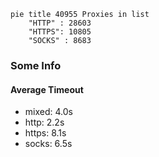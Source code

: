 
```mermaid
pie title 40955 Proxies in list
    "HTTP" : 28603
    "HTTPS": 10805
    "SOCKS" : 8683
```

### Some Info
#### Average Timeout

- mixed: 4.0s
- http: 2.2s
- https: 8.1s
- socks: 6.5s